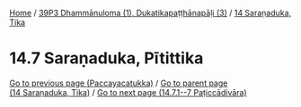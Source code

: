 
[Home](/) / [39P3 Dhammānuloma (1), Dukatikapaṭṭhānapāḷi (3)](../../39P3.md) / [14 Saraṇaduka, Tika](../14.md)

# 14.7 Saraṇaduka, Pītittika


[Go to previous page (Paccayacatukka)](14.6/14.6.1--7/Paccayacatukka.md) / [Go to parent page (14 Saraṇaduka, Tika)](../14.md) / [Go to next page (14.7.1--7 Paṭiccādivāra)](14.7/14.7.1--7.md)


